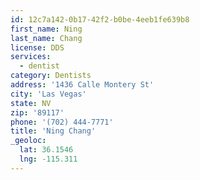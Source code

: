 ```yaml
---
id: 12c7a142-0b17-42f2-b0be-4eeb1fe639b8
first_name: Ning
last_name: Chang
license: DDS
services:
  - dentist
category: Dentists
address: '1436 Calle Montery St'
city: 'Las Vegas'
state: NV
zip: '89117'
phone: '(702) 444-7771'
title: 'Ning Chang'
_geoloc:
  lat: 36.1546
  lng: -115.311
---
```

